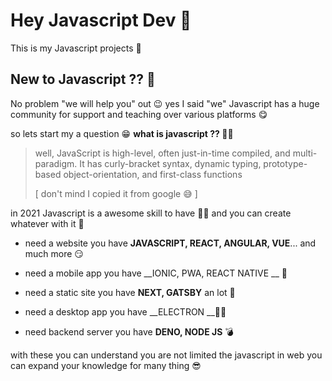 #  Hey Javascript Dev 🤘

This is my Javascript projects 📂 



## New to Javascript ?? 👶

No problem "we will help you" out 😉 yes I said "we" Javascript has a huge community for support and teaching over various platforms 😋 



so lets start my a question 😁 <b>what is javascript ?? 🤷‍♂️</b>



> well, JavaScript is high-level, often just-in-time compiled, and multi-paradigm. It has curly-bracket syntax, dynamic typing, prototype-based object-orientation, and first-class functions
>
> [ don't mind I copied it from google 😅 ]





in 2021 Javascript is a awesome skill to have 👨‍🎓  and you can create whatever with it 🤯



- need a website you have __JAVASCRIPT, REACT, ANGULAR, VUE__... and much more 😏

- need a mobile app you have __IONIC, PWA, REACT NATIVE __ 📱

- need a static site you have __NEXT, GATSBY__ an lot 🦊

- need a desktop app you have __ELECTRON __👨‍🔬

- need backend server you have __DENO, NODE JS__  💣

  

with these you can understand you are not limited the javascript in web you can expand your knowledge for many thing 😎



